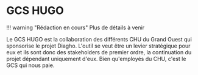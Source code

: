 # GCS HUGO

!!! warning "Rédaction en cours"
    Plus de détails à venir


Le GCS HUGO est la collaboration des différents CHU du Grand Ouest qui sponsorise le projet Diagho. L'outil se veut être un levier stratégique pour eux et ils sont donc des stakeholders de premier ordre, la continuation du projet dépendant uniquement d'eux. Bien qu'employés du CHU, c'est le GCS qui nous paie.
